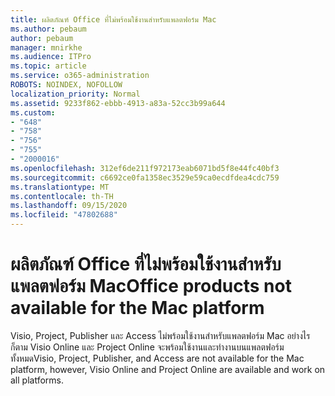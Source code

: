 ```yaml
---
title: ผลิตภัณฑ์ Office ที่ไม่พร้อมใช้งานสำหรับแพลตฟอร์ม Mac
ms.author: pebaum
author: pebaum
manager: mnirkhe
ms.audience: ITPro
ms.topic: article
ms.service: o365-administration
ROBOTS: NOINDEX, NOFOLLOW
localization_priority: Normal
ms.assetid: 9233f862-ebbb-4913-a83a-52cc3b99a644
ms.custom:
- "648"
- "758"
- "756"
- "755"
- "2000016"
ms.openlocfilehash: 312ef6de211f972173eab6071bd5f8e44fc40bf3
ms.sourcegitcommit: c6692ce0fa1358ec3529e59ca0ecdfdea4cdc759
ms.translationtype: MT
ms.contentlocale: th-TH
ms.lasthandoff: 09/15/2020
ms.locfileid: "47802688"
---
```

# <a name="office-products-not-available-for-the-mac-platform"></a><span data-ttu-id="7ddf5-102">ผลิตภัณฑ์ Office ที่ไม่พร้อมใช้งานสำหรับแพลตฟอร์ม Mac</span><span class="sxs-lookup"><span data-stu-id="7ddf5-102">Office products not available for the Mac platform</span></span>

<span data-ttu-id="7ddf5-103">Visio, Project, Publisher และ Access ไม่พร้อมใช้งานสำหรับแพลตฟอร์ม Mac อย่างไรก็ตาม Visio Online และ Project Online จะพร้อมใช้งานและทำงานบนแพลตฟอร์มทั้งหมด</span><span class="sxs-lookup"><span data-stu-id="7ddf5-103">Visio, Project, Publisher, and Access are not available for the Mac platform, however, Visio Online and Project Online are available and work on all platforms.</span></span>
  